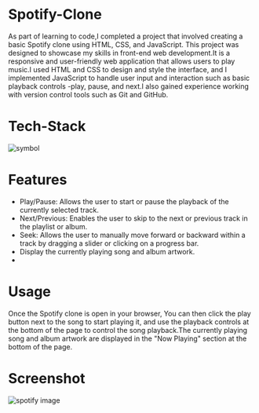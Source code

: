 # Spotify-Clone
As part of learning to code,I completed a project that involved creating a basic Spotify clone using HTML, CSS, 
and JavaScript. This project was designed to showcase my skills in front-end web development.It is a responsive
and user-friendly web application that allows users to play music.I used HTML and CSS to design and style the 
interface, and I implemented JavaScript to handle user input and interaction such as basic playback controls -play,
pause, and next.I also gained experience working with version control tools such as Git and GitHub.


# Tech-Stack 

   ![symbol](https://github.com/Shriprakash12/Spotify-CLone/assets/117774163/51194f88-a044-4c93-8b3d-69ca3a2f1219)

 
# Features 

 * Play/Pause: Allows the user to start or pause the playback of the currently selected track.
 *  Next/Previous: Enables the user to skip to the next or previous track in the playlist or album.
 *  Seek: Allows the user to manually move forward or backward within a track by dragging a slider or clicking on a progress bar.
 * Display the currently playing song and album artwork.
 *
 # Usage  
 Once the Spotify clone is open in your browser, You can then click the play button next to the song
 to start playing it, and use the playback controls at the bottom of the page to control the 
 song playback.The currently playing song and album artwork are displayed in the "Now Playing" section at the bottom of the page.

# Screenshot 
 ![spotify image](https://github.com/Shriprakash12/Spotify-CLone/assets/117774163/cedefa1b-8e96-4585-8a7b-46c76a45ad3f)
